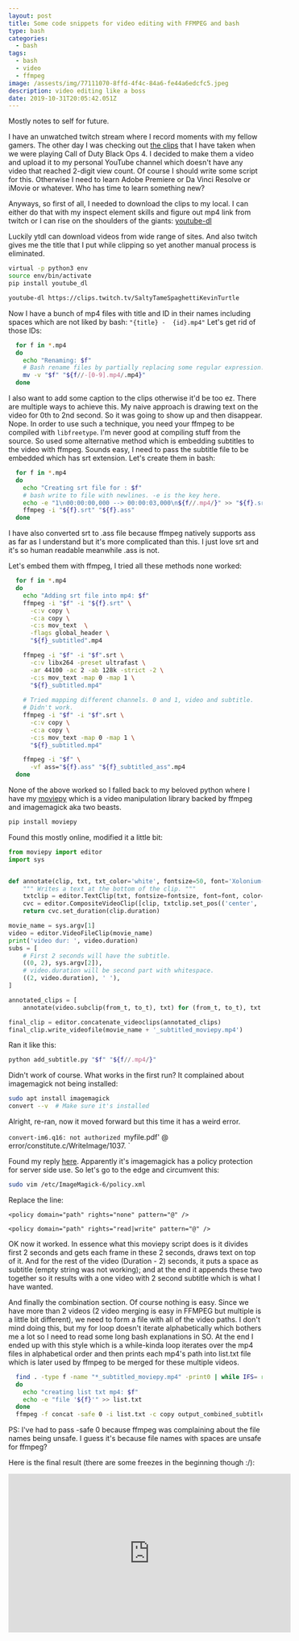 ```yaml
---
layout: post
title: Some code snippets for video editing with FFMPEG and bash
type: bash
categories:
  - bash
tags:
  - bash
  - video
  - ffmpeg
image: /assests/img/77111070-8ffd-4f4c-84a6-fe44a6edcfc5.jpeg
description: video editing like a boss
date: 2019-10-31T20:05:42.051Z
---
```

Mostly notes to self for future.

I have an unwatched twitch stream where I record moments with my fellow gamers. The other day I was checking out [the clips](https://www.twitch.tv/dailyow/manager/clips) that I have taken when we were playing Call of Duty Black Ops 4. I decided to make them a video and upload it to my personal YouTube channel which doesn't have any video that reached 2-digit view count. Of course I should write some script for this. Otherwise I need to learn Adobe Premiere or Da Vinci Resolve or iMovie or whatever. Who has time to learn something new?

Anyways, so first of all, I needed to download the clips to my local. I can either do that with my inspect element skills and figure out mp4 link from twitch or I can rise on the shoulders of the giants: [youtube-dl](https://ytdl-org.github.io/youtube-dl/index.html)

Luckily ytdl can download videos from wide range of sites. And also twitch gives me the title that I put while clipping so yet another manual process is eliminated.

```bash
virtual -p python3 env
source env/bin/activate
pip install youtube_dl

youtube-dl https://clips.twitch.tv/SaltyTameSpaghettiKevinTurtle
```

Now I have a bunch of mp4 files with title and ID in their names including spaces which are not liked by bash: `"{title} -  {id}.mp4"`
Let's get rid of those IDs:

```bash
  for f in *.mp4 
  do
    echo "Renaming: $f"
    # Bash rename files by partially replacing some regular expression.
    mv -v "$f" "${f//-[0-9].mp4/.mp4}"
  done
```

I also want to add some caption to the clips otherwise it'd be too ez. There are multiple ways to achieve this. My naive approach is drawing text on the video for 0th to 2nd second. So it was going to show up and then disappear. Nope. In order to use such a technique, you need your ffmpeg to be compiled with `libfreetype`. I'm never good at compiling stuff from the source. So used some alternative method which is embedding subtitles to the video with ffmpeg. Sounds easy, I need to pass the subtitle file to be embedded which has srt extension. Let's create them in bash:

```bash
  for f in *.mp4 
  do
    echo "Creating srt file for : $f"
    # bash write to file with newlines. -e is the key here.
    echo -e "1\n00:00:00,000 --> 00:00:03,000\n${f//.mp4/}" >> "${f}.srt"
    ffmpeg -i "${f}.srt" "${f}.ass"
  done
```

I have also converted srt to .ass file because ffmpeg natively supports ass as far as I understand but it's more complicated than this. I just love srt and it's so human readable meanwhile .ass is not.

Let's embed them with ffmpeg, I tried all these methods none worked:

```bash
  for f in *.mp4 
  do
    echo "Adding srt file into mp4: $f"
    ffmpeg -i "$f" -i "${f}.srt" \
      -c:v copy \
      -c:a copy \
      -c:s mov_text  \
      -flags global_header \
      "${f}_subtitled".mp4

    ffmpeg -i "$f" -i "$f".srt \
      -c:v libx264 -preset ultrafast \
      -ar 44100 -ac 2 -ab 128k -strict -2 \
      -c:s mov_text -map 0 -map 1 \
      "${f}_subtitled.mp4"
    
    # Tried mapping different channels. 0 and 1, video and subtitle.
    # Didn't work.
    ffmpeg -i "$f" -i "$f".srt \
      -c:v copy \
      -c:a copy \
      -c:s mov_text -map 0 -map 1 \
      "${f}_subtitled.mp4"

    ffmpeg -i "$f" \
      -vf ass="${f}.ass" "${f}_subtitled_ass".mp4
  done
```

None of the above worked so I falled back to my beloved python where I have my [moviepy](https://zulko.github.io/moviepy/) which is a video manipulation library backed by ffmpeg and imagemagick aka two beasts.

```bash
pip install moviepy
```

Found this mostly online, modified it a little bit:

```python
from moviepy import editor
import sys


def annotate(clip, txt, txt_color='white', fontsize=50, font='Xolonium-Bold'):
    """ Writes a text at the bottom of the clip. """
    txtclip = editor.TextClip(txt, fontsize=fontsize, font=font, color=txt_color)
    cvc = editor.CompositeVideoClip([clip, txtclip.set_pos(('center', 'bottom'))])
    return cvc.set_duration(clip.duration)

movie_name = sys.argv[1]
video = editor.VideoFileClip(movie_name)
print('video dur: ', video.duration)
subs = [
    # First 2 seconds will have the subtitle.
    ((0, 2), sys.argv[2]),
    # video.duration will be second part with whitespace.
    ((2, video.duration), ' '),
]

annotated_clips = [
	annotate(video.subclip(from_t, to_t), txt) for (from_t, to_t), txt in subs]

final_clip = editor.concatenate_videoclips(annotated_clips)
final_clip.write_videofile(movie_name + '_subtitled_moviepy.mp4')
```

Ran it like this:

```bash
python add_subtitle.py "$f" "${f//.mp4/}" 
```

Didn't work of course. What works in the first run? It complained about imagemagick not being installed:

```bash
sudo apt install imagemagick
convert --v  # Make sure it's installed
```

Alright, re-ran, now it moved forward but this time it has a weird error.

`convert-im6.q16: not authorized `myfile.pdf' @ error/constitute.c/WriteImage/1037.`

Found my reply [here](https://askubuntu.com/questions/1081895/trouble-with-batch-conversion-of-png-to-pdf-using-convert/1081907). Apparently it's imagemagick has a policy protection for server side use. So let's go to the edge and circumvent this:

```bash
sudo vim /etc/ImageMagick-6/policy.xml
```

Replace the line:

`<policy domain="path" rights="none" pattern="@" />`

`<policy domain="path" rights="read|write" pattern="@" />`

OK now it worked. In essence what this moviepy script does is it divides first 2 seconds and gets each frame in these 2 seconds, draws text on top of it. And for the rest of the video (Duration - 2) seconds, it puts a space as subtitle (empty string was not working); and at the end it appends these two together so it results with a one video with 2 second subtitle which is what I have wanted.

And finally the combination section. Of course nothing is easy. Since we have more than 2 videos (2 video merging is easy in FFMPEG but multiple is a little bit different), we need to form a file with all of the video paths. I don't mind doing this, but my for loop doesn't iterate alphabetically which bothers me a lot so I need to read some long bash explanations in SO. At the end I ended up with this style which is a while-kinda loop iterates over the mp4 files in alphabetical order and then prints each mp4's path into list.txt file which is later used by ffmpeg to be merged for these multiple videos.

```bash
  find . -type f -name "*_subtitled_moviepy.mp4" -print0 | while IFS= read -r -d '' f
  do
    echo "creating list txt mp4: $f"
    echo -e "file '${f}'" >> list.txt
  done
  ffmpeg -f concat -safe 0 -i list.txt -c copy output_combined_subtitled.mp4
```

PS: I've had to pass -safe 0 because ffmpeg was complaining about the file names being unsafe. I guess it's because file names with spaces are unsafe for ffmpeg?

Here is the final result (there are some freezes in the beginning though :/):

<iframe width="560" height="315" src="https://www.youtube.com/embed/PhxfTObusGM?start=7" frameborder="0" allow="accelerometer; autoplay; encrypted-media; gyroscope; picture-in-picture" allowfullscreen></iframe>
